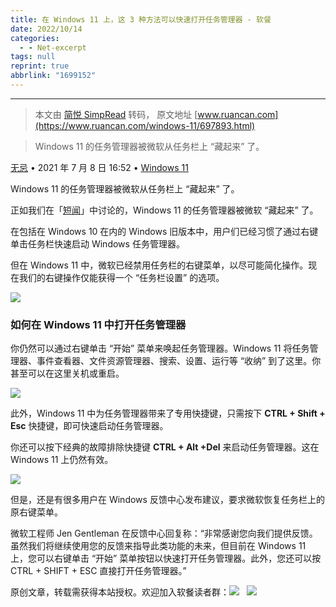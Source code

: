 ```yaml
---
title: 在 Windows 11 上，这 3 种方法可以快速打开任务管理器 - 软餐
date: 2022/10/14
categories:
  - - Net-excerpt
tags: null
reprint: true
abbrlink: "1699152"
---
```



---
> 本文由 [简悦 SimpRead](http://ksria.com/simpread/) 转码， 原文地址 [www.ruancan.com](https://www.ruancan.com/windows-11/697893.html)

> Windows 11 的任务管理器被微软从任务栏上 “藏起来” 了。

[无忌](https://www.ruancan.com/i/7) • 2021 年 7 月 8 日 16:52 • [Windows 11](https://www.ruancan.com/sort/windows-11)

Windows 11 的任务管理器被微软从任务栏上 “藏起来” 了。

正如我们在「[短闻](https://www.ruancan.com/short/62139.html)」中讨论的，Windows 11 的任务管理器被微软 “藏起来” 了。

在包括在 Windows 10 在内的 Windows 旧版本中，用户们已经习惯了通过右键单击任务栏快速启动 Windows 任务管理器。

但在 Windows 11 中，微软已经禁用任务栏的右键菜单，以尽可能简化操作。现在我们的右键操作仅能获得一个 “任务栏设置” 的选项。

![](https://www.ruancan.com/wp-content/uploads/2021/07/2021070808355143.jpg)

### **如何在 Windows 11 中打开任务管理器**

你仍然可以通过右键单击 “开始” 菜单来唤起任务管理器。Windows 11 将任务管理器、事件查看器、文件资源管理器、搜索、设置、运行等 “收纳” 到了这里。你甚至可以在这里关机或重启。

![](https://www.ruancan.com/wp-content/uploads/2021/07/2021070808393539.jpg)

此外，Windows 11 中为任务管理器带来了专用快捷键，只需按下 **CTRL + Shift + Esc** 快捷键，即可快速启动任务管理器。

你还可以按下经典的故障排除快捷键 **CTRL + Alt +Del** 来启动任务管理器。这在 Windows 11 上仍然有效。

![](https://www.ruancan.com/wp-content/uploads/2021/07/2021070808455489.jpg)

但是，还是有很多用户在 Windows 反馈中心发布建议，要求微软恢复任务栏上的原右键菜单。

微软工程师 Jen Gentleman 在反馈中心回复称：“非常感谢您向我们提供反馈。虽然我们将继续使用您的反馈来指导此类功能的未来，但目前在 Windows 11 上，您可以右键单击 “开始” 菜单按钮以快速打开任务管理器。此外，您还可以按 CTRL + SHIFT + ESC 直接打开任务管理器。”

原创文章，转载需获得本站授权。欢迎加入软餐读者群：[![](https://pub.idqqimg.com/wpa/images/group.png)](https://qm.qq.com/cgi-bin/qm/qr?k=I-eYH4HpQ-7czj73DX-8UgSoEXgPp_Q7&jump_from=webapi)   [![](https://www.ruancan.com/wp-content/uploads/2020/11/tgg-3.png)](https://t.me/ruancan)
